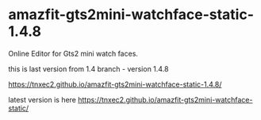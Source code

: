 # amazfit-gts2mini-watchface-static-1.4.8

Online Editor for Gts2 mini watch faces.

this is last version from 1.4 branch - version 1.4.8

https://tnxec2.github.io/amazfit-gts2mini-watchface-static-1.4.8/


latest version is here https://tnxec2.github.io/amazfit-gts2mini-watchface-static/
